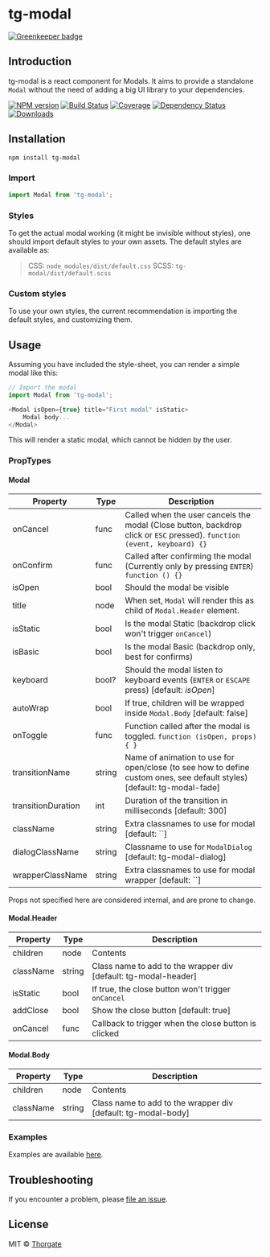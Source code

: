 # tg-modal

[![Greenkeeper badge](https://badges.greenkeeper.io/thorgate/tg-modal.svg)](https://greenkeeper.io/)

## Introduction

tg-modal is a react component for Modals. It aims to provide a standalone
`Modal` without the need of adding a big UI library to your dependencies.

[![NPM version][npm-image]][npm-url]
[![Build Status][travis-image]][travis-url]
[![Coverage][coveralls-image]][coveralls-url]
[![Dependency Status][depstat-image]][depstat-url]
[![Downloads][download-badge]][npm-url]

## Installation

```sh
npm install tg-modal
```

### Import

```js
import Modal from 'tg-modal';
```

### Styles

To get the actual modal working (it might be invisible without styles), one should import
default styles to your own assets. The default styles are available as:

> CSS: `node_modules/dist/default.css`
> SCSS: `tg-modal/dist/default.scss`

### Custom styles

To use your own styles, the current recommendation is importing the default styles,
and customizing them.

## Usage

Assuming you have included the style-sheet, you can render a simple modal like this:

```js
// Import the modal
import Modal from 'tg-modal';

<Modal isOpen={true} title="First modal" isStatic>
    Modal body...
</Modal>
```

This will render a static modal, which cannot be hidden by the user.

### PropTypes

#### Modal

| Property            | Type   | Description 
|---------------------|--------|------------
| onCancel            | func   | Called when the user cancels the modal (Close button, backdrop click or `ESC` pressed). `function (event, keyboard) {}` 
| onConfirm           | func   | Called after confirming the modal (Currently only by pressing `ENTER`) `function () {}` |
| isOpen              | bool   | Should the modal be visible 
| title               | node   | When set, `Modal` will render this as child of `Modal.Header` element. 
| isStatic            | bool   | Is the modal Static (backdrop click won't trigger `onCancel`) 
| isBasic             | bool   | Is the modal Basic (backdrop only, best for confirms) 
| keyboard            | bool?   | Should the modal listen to keyboard events (`ENTER` or `ESCAPE` press) [default: *isOpen*]
| autoWrap            | bool   | If true, children will be wrapped inside `Modal.Body` [default: false] 
| onToggle            | func   | Function called after the modal is toggled. `function (isOpen, props) { }` 
| transitionName      | string | Name of animation to use for open/close (to see how to define custom ones, see default styles) [default: tg-modal-fade]
| transitionDuration  | int    | Duration of the transition in milliseconds [default: 300]
| className           | string | Extra classnames to use for modal [default: ``]
| dialogClassName     | string | Classname to use for `ModalDialog` [default: tg-modal-dialog]
| wrapperClassName    | string | Extra classnames to use for modal wrapper [default: ``]

Props not specified here are considered internal, and are prone to change.

#### Modal.Header

| Property            | Type        | Description 
|---------------------|-------------|--------------
| children            | node        | Contents 
| className           | string      | Class name to add to the wrapper div [default: tg-modal-header]
| isStatic            | bool        | If true, the close button won't trigger `onCancel` 
| addClose            | bool        | Show the close button [default: true]
| onCancel            | func        | Callback to trigger when the close button is clicked

#### Modal.Body

| Property            | Type        | Description
|---------------------|-------------|--------------------------------
| children            | node        | Contents
| className           | string      | Class name to add to the wrapper div [default: tg-modal-body]

### Examples

Examples are available [here][public-url].

## Troubleshooting

If you encounter a problem, please [file an issue](https://github.com/thorgate/tg-modal/issues).

## License

MIT © [Thorgate](http://github.com/thorgate)

[npm-url]: https://npmjs.org/package/tg-modal
[npm-image]: https://img.shields.io/npm/v/tg-modal.svg?style=flat-square

[travis-url]: https://travis-ci.org/thorgate/tg-modal
[travis-image]: https://img.shields.io/travis/thorgate/tg-modal.svg?style=flat-square

[coveralls-url]: https://coveralls.io/github/thorgate/tg-modal?branch=master
[coveralls-image]: https://coveralls.io/repos/github/thorgate/tg-modal/badge.svg?branch=master

[depstat-url]: https://david-dm.org/thorgate/tg-modal
[depstat-image]: https://david-dm.org/thorgate/tg-modal.svg?style=flat-square

[download-badge]: https://img.shields.io/npm/dm/tg-modal.svg?style=flat-square

[public-url]: https://thorgate.github.io/tg-modal
